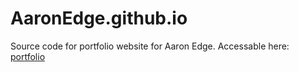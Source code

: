 # AaronEdge.github.io

Source code for portfolio website for Aaron Edge.
Accessable here: [portfolio](https://aaronedge.github.io/)
